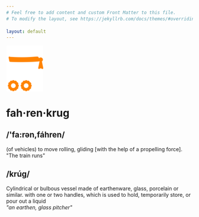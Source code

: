 ```yaml
---
# Feel free to add content and custom Front Matter to this file.
# To modify the layout, see https://jekyllrb.com/docs/themes/#overriding-theme-defaults

layout: default
---
```


<img src="/assets/travelingJugLogo.svg" alt="Traveling Jug" width="100">

<h1>fah·ren·krug</h1>

<article>
  <section>
    <div>
    <h2>/'fa:rən,fáhren/</h2>

  <p>(of vehicles) to move rolling, gliding [with the help of a propelling force]. "The train runs"</p>

</div>
  </section>
  <section>
  <div>
  <h2> /k&#114;úg/</h2>

  <p>Cylindrical or bulbous vessel made of earthenware, glass, porcelain or similar. with one or two handles, which is used to hold, temporarily store, or pour out a liquid<br/><em>"an earthen, glass pitcher"</em></p>

</div>
</section>
</article>
